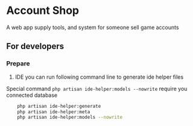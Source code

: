 # Account Shop

A web app supply tools, and system for someone sell game accounts


## For developers

### Prepare

1. IDE you can run following command line to generate ide helper files

Special command `php artisan ide-helper:models --nowrite` require you connected database

```bash
    php artisan ide-helper:generate
    php artisan ide-helper:meta
    php artisan ide-helper:models --nowrite
```
